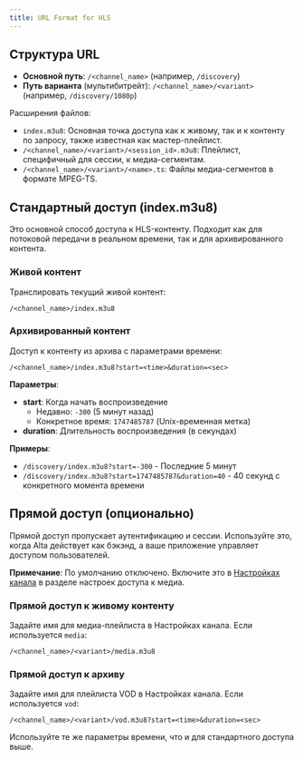 ```yaml
---
title: URL Format for HLS
---
```


## Структура URL

- **Основной путь**: `/<channel_name>` (например, `/discovery`)
- **Путь варианта** (мультибитрейт): `/<channel_name>/<variant>` (например, `/discovery/1080p`)

Расширения файлов:

- `index.m3u8`: Основная точка доступа как к живому, так и к контенту по запросу, также известная как мастер-плейлист.
- `/<channel_name>/<variant>/<session_id>.m3u8`: Плейлист, специфичный для сессии, к медиа-сегментам.
- `/<channel_name>/<variant>/<name>.ts`: Файлы медиа-сегментов в формате MPEG-TS.

## Стандартный доступ (index.m3u8)

Это основной способ доступа к HLS-контенту. Подходит как для потоковой передачи в реальном времени, так и для архивированного контента.

### Живой контент

Транслировать текущий живой контент:

```
/<channel_name>/index.m3u8
```

### Архивированный контент

Доступ к контенту из архива с параметрами времени:

```
/<channel_name>/index.m3u8?start=<time>&duration=<sec>
```

**Параметры**:
- **start**: Когда начать воспроизведение
  - Недавно: `-300` (5 минут назад)
  - Конкретное время: `1747485787` (Unix-временная метка)
- **duration**: Длительность воспроизведения (в секундах)

**Примеры**:
- `/discovery/index.m3u8?start=-300` - Последние 5 минут
- `/discovery/index.m3u8?start=1747485787&duration=40` - 40 секунд с конкретного момента времени

## Прямой доступ (опционально)

Прямой доступ пропускает аутентификацию и сессии. Используйте это, когда Alta действует как бэкэнд, а ваше приложение управляет доступом пользователей.

**Примечание**: По умолчанию отключено. Включите это в [Настройках канала](../channel-settings/) в разделе настроек доступа к медиа.

### Прямой доступ к живому контенту

Задайте имя для медиа-плейлиста в Настройках канала. Если используется `media`:

```
/<channel_name>/<variant>/media.m3u8
```

### Прямой доступ к архиву

Задайте имя для плейлиста VOD в Настройках канала. Если используется `vod`:

```
/<channel_name>/<variant>/vod.m3u8?start=<time>&duration=<sec>
```

Используйте те же параметры времени, что и для стандартного доступа выше.